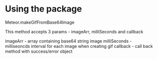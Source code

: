 

# Using the package

Meteor.makeGifFromBase64Image 

This method accepts 3 params - imageArr, milliSeconds and callback

imageArr - array containing base64 string image 
milliSeconds - milliseoncds interval for each image when creating gif
callback - call back method with success/error object
